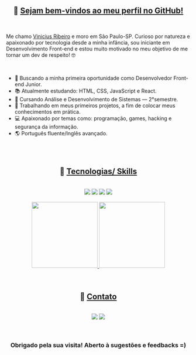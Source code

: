 <h2 align="center">🚀 <u>Sejam bem-vindos ao meu perfil no GitHub!</u></h2><br>
  <p>Me chamo <a href="https://www.linkedin.com/in/jvinicius-ribeiro" target="_blank">Vinicius Ribeiro</a> e moro em São Paulo-SP. Curioso por natureza e apaixonado por tecnologia desde a minha infância, sou iniciante em Desenvolvimento Front-end e estou muito motivado no meu objetivo de me tornar um dev de respeito! 🤓</p><br>

<ul>
  <li>🎯 Buscando a minha primeira oportunidade como Desenvolvedor Front-end Junior.</li>
  <li>📚 Atualmente estudando: HTML, CSS, JavaScript e React.</li>
  <li>📝 Cursando Análise e Desenvolvimento de Sistemas — 2°semestre.</li>
  <li>🔨 Trabalhando em meus primeiros projetos, a fim de colocar meus conhecimentos em prática.</li>
  <li>💻 Apaixonado por temas como: programação, games, hacking e segurança da informação.</li>
  <li>🌎 Português fluente/Inglês avançado.</li>
</ul><br><br>

<div align="center">
  <h2>🚀 <u>Tecnologias/ Skills</u></h2><br>
  <img src=https://img.shields.io/badge/HTML5-E34F26?style=for-the-badge&logo=html5&logoColor=white target="_blank">
  <img src=https://img.shields.io/badge/CSS3-1572B6?style=for-the-badge&logo=css3&logoColor=white target="_blank">
  <img src=https://img.shields.io/badge/JavaScript-323330?style=for-the-badge&logo=javascript&logoColor=F7DF1E target="_blank">
  <img src=https://img.shields.io/badge/GIT-E44C30?style=for-the-badge&logo=git&logoColor=white target="_blank"><br>
  <a href="https://github.com/jvinicius-ribeiro"><br>
    <img height="180em" src="https://github-readme-stats.vercel.app/api?username=jvinicius-ribeiro&count_private=true&include_all_commits=true&show_icons=true&theme=github_dark&hide_border=false&show_owner=true"/>
    <img height="180em" src="https://github-readme-stats.vercel.app/api/top-langs/?username=jvinicius-ribeiro&layout=compact&langs_count=6&theme=github_dark"/>
</div>
  </a>
</div><br><br>

<div align="center">
  <h2>🚀 <u>Contato</u></h2><br>
  <a href="https://www.linkedin.com/in/jvinicius-ribeiro" target="_blank"> <img src="https://img.shields.io/badge/-LinkedIn-%230077B5?style=for-the-badge&logo=linkedin&logoColor=white" target="_blank"></a>
  <a href="mailto:jvinicius.ribeiro@proton.me"><img src="https://img.shields.io/badge/ProtonMail-8B89CC?style=for-the-badge&logo=protonmail&logoColor=white" target="_blank"></a>
</div><br><br>

<h3 align="center">Obrigado pela sua visita! Aberto à sugestões e feedbacks =)</h3>



  
